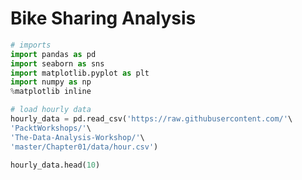 # Bike Sharing Analysis

```python
# imports
import pandas as pd
import seaborn as sns
import matplotlib.pyplot as plt
import numpy as np
%matplotlib inline
```

```python
# load hourly data
hourly_data = pd.read_csv('https://raw.githubusercontent.com/'\
'PacktWorkshops/'\
'The-Data-Analysis-Workshop/'\
'master/Chapter01/data/hour.csv')
```

```python
hourly_data.head(10)
```
